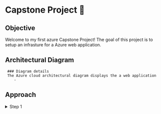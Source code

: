# Capstone Project 🚀

## Objective

Welcome to my first azure Capstone Project! The goal of this project is to setup an infrasture for a Azure web application.


## Architectural Diagram
```
 ### Diagram details
 The Azure cloud architectural diagram displays the a web application
    - 
```


## Approach
<details>
<summary>Step 1</summary>

- Setup Pulumi
  - Install Pulumi
  - Configure Pulumi
  - Update main file with Azure resources needed

</details>




